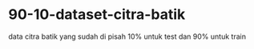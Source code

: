 # 90-10-dataset-citra-batik
data citra batik yang sudah di pisah 10% untuk test dan 90% untuk train
